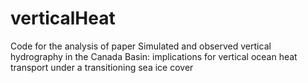 # verticalHeat
Code for the analysis of paper Simulated and observed vertical hydrography in the Canada Basin: implications for vertical ocean heat transport under a transitioning sea ice cover
